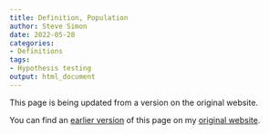 ```yaml
---
title: Definition, Population
author: Steve Simon
date: 2022-05-28
categories:
- Definitions
tags:
- Hypothesis testing
output: html_document
---
```


This page is being updated from a version on the original website.

<!---More--->


You can find an [earlier version][sim1] of this page on my [original website][sim2].

[sim1]: http://www.pmean.com/definitions/pop.htm
[sim2]: http://www.pmean.com/original_site.html
